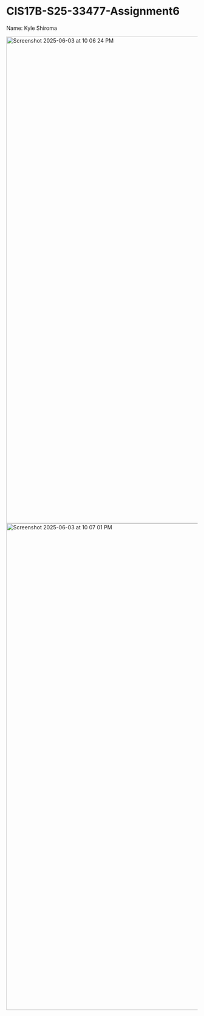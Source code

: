 # CIS17B-S25-33477-Assignment6

Name: Kyle Shiroma

<img width="1280" alt="Screenshot 2025-06-03 at 10 06 24 PM" src="https://github.com/user-attachments/assets/b3c81de5-7f8a-4676-a604-84b73226011a" />

<img width="1280" alt="Screenshot 2025-06-03 at 10 07 01 PM" src="https://github.com/user-attachments/assets/c6ae6697-f99d-4e41-a95e-6d19ba25575c" />
